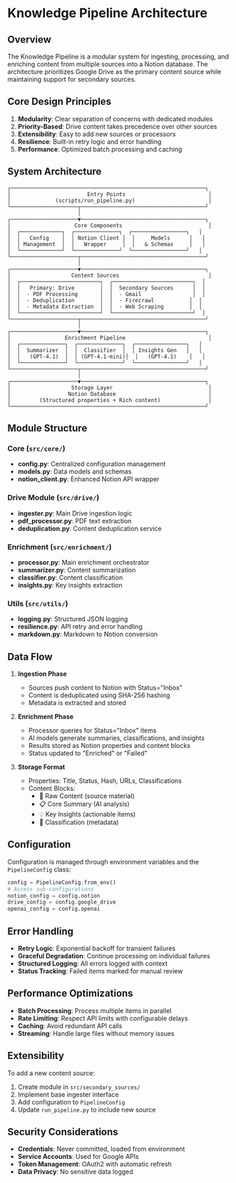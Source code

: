 # Knowledge Pipeline Architecture

## Overview

The Knowledge Pipeline is a modular system for ingesting, processing, and enriching content from multiple sources into a Notion database. The architecture prioritizes Google Drive as the primary content source while maintaining support for secondary sources.

## Core Design Principles

1. **Modularity**: Clear separation of concerns with dedicated modules
2. **Priority-Based**: Drive content takes precedence over other sources
3. **Extensibility**: Easy to add new sources or processors
4. **Resilience**: Built-in retry logic and error handling
5. **Performance**: Optimized batch processing and caching

## System Architecture

```
┌─────────────────────────────────────────────────────────────┐
│                        Entry Points                          │
│              (scripts/run_pipeline.py)                       │
└─────────────────────┬───────────────────────────────────────┘
                      │
┌─────────────────────▼───────────────────────────────────────┐
│                    Core Components                           │
│  ┌─────────────┐  ┌──────────────┐  ┌─────────────────┐   │
│  │   Config    │  │ Notion Client │  │     Models      │   │
│  │ Management  │  │   Wrapper     │  │   & Schemas     │   │
│  └─────────────┘  └──────────────┘  └─────────────────┘   │
└─────────────────────┬───────────────────────────────────────┘
                      │
┌─────────────────────▼───────────────────────────────────────┐
│                   Content Sources                            │
│  ┌─────────────────────────┐  ┌─────────────────────────┐  │
│  │   Primary: Drive        │  │  Secondary Sources      │  │
│  │  - PDF Processing       │  │  - Gmail                │  │
│  │  - Deduplication        │  │  - Firecrawl           │  │
│  │  - Metadata Extraction  │  │  - Web Scraping        │  │
│  └─────────────────────────┘  └─────────────────────────┘  │
└─────────────────────┬───────────────────────────────────────┘
                      │
┌─────────────────────▼───────────────────────────────────────┐
│                 Enrichment Pipeline                          │
│  ┌──────────────┐  ┌──────────────┐  ┌────────────────┐   │
│  │  Summarizer  │  │  Classifier  │  │ Insights Gen   │   │
│  │   (GPT-4.1)  │  │ (GPT-4.1-mini)│  │   (GPT-4.1)    │   │
│  └──────────────┘  └──────────────┘  └────────────────┘   │
└─────────────────────┬───────────────────────────────────────┘
                      │
┌─────────────────────▼───────────────────────────────────────┐
│                   Storage Layer                              │
│                  Notion Database                             │
│         (Structured properties + Rich content)               │
└─────────────────────────────────────────────────────────────┘
```

## Module Structure

### Core (`src/core/`)
- **config.py**: Centralized configuration management
- **models.py**: Data models and schemas
- **notion_client.py**: Enhanced Notion API wrapper

### Drive Module (`src/drive/`)
- **ingester.py**: Main Drive ingestion logic
- **pdf_processor.py**: PDF text extraction
- **deduplication.py**: Content deduplication service

### Enrichment (`src/enrichment/`)
- **processor.py**: Main enrichment orchestrator
- **summarizer.py**: Content summarization
- **classifier.py**: Content classification
- **insights.py**: Key insights extraction

### Utils (`src/utils/`)
- **logging.py**: Structured JSON logging
- **resilience.py**: API retry and error handling
- **markdown.py**: Markdown to Notion conversion

## Data Flow

1. **Ingestion Phase**
   - Sources push content to Notion with Status="Inbox"
   - Content is deduplicated using SHA-256 hashing
   - Metadata is extracted and stored

2. **Enrichment Phase**
   - Processor queries for Status="Inbox" items
   - AI models generate summaries, classifications, and insights
   - Results stored as Notion properties and content blocks
   - Status updated to "Enriched" or "Failed"

3. **Storage Format**
   - Properties: Title, Status, Hash, URLs, Classifications
   - Content Blocks:
     - 📄 Raw Content (source material)
     - 📋 Core Summary (AI analysis)
     - 💡 Key Insights (actionable items)
     - 🎯 Classification (metadata)

## Configuration

Configuration is managed through environment variables and the `PipelineConfig` class:

```python
config = PipelineConfig.from_env()
# Access sub-configurations
notion_config = config.notion
drive_config = config.google_drive
openai_config = config.openai
```

## Error Handling

- **Retry Logic**: Exponential backoff for transient failures
- **Graceful Degradation**: Continue processing on individual failures
- **Structured Logging**: All errors logged with context
- **Status Tracking**: Failed items marked for manual review

## Performance Optimizations

- **Batch Processing**: Process multiple items in parallel
- **Rate Limiting**: Respect API limits with configurable delays
- **Caching**: Avoid redundant API calls
- **Streaming**: Handle large files without memory issues

## Extensibility

To add a new content source:

1. Create module in `src/secondary_sources/`
2. Implement base ingester interface
3. Add configuration to `PipelineConfig`
4. Update `run_pipeline.py` to include new source

## Security Considerations

- **Credentials**: Never committed, loaded from environment
- **Service Accounts**: Used for Google APIs
- **Token Management**: OAuth2 with automatic refresh
- **Data Privacy**: No sensitive data logged